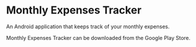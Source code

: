 # Monthly Expenses Tracker
An Android application that keeps track of your monthly expenses. 

Monthly Expenses Tracker can be downloaded from the Google Play Store.
